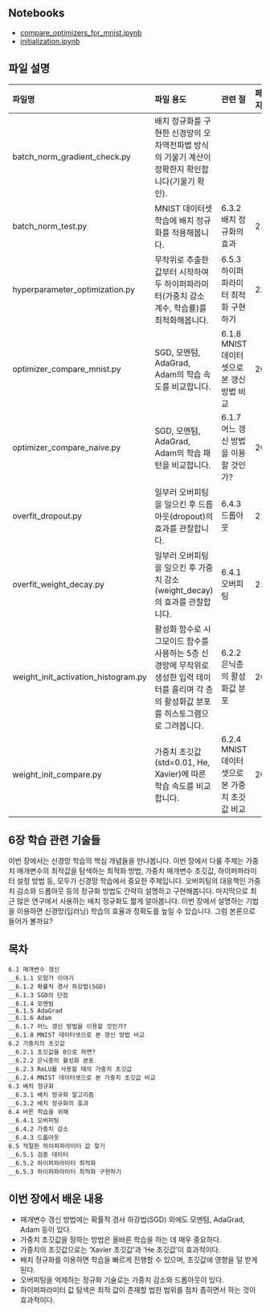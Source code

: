 ## Notebooks
* [compare_optimizers_for_mnist.ipynb](compare_optimizers_for_mnist.ipynb)
* [initialization.ipynb](initialization.ipynb)
  
## 파일 설명
| 파일명 | 파일 용도 | 관련 절 | 페이지 |
|:--   |:--      |:--    |:--      |
| batch_norm_gradient_check.py | 배치 정규화를 구현한 신경망의 오차역전파법 방식의 기울기 계산이 정확한지 확인합니다(기울기 확인). |  |  |
| batch_norm_test.py | MNIST 데이터셋 학습에 배치 정규화를 적용해봅니다. | 6.3.2 배치 정규화의 효과 | 212 |
| hyperparameter_optimization.py | 무작위로 추출한 값부터 시작하여 두 하이퍼파라미터(가중치 감소 계수, 학습률)를 최적화해봅니다. | 6.5.3 하이퍼파라미터 최적화 구현하기 | 224 |
| optimizer_compare_mnist.py | SGD, 모멘텀, AdaGrad, Adam의 학습 속도를 비교합니다. | 6.1.8 MNIST 데이터셋으로 본 갱신 방법 비교 | 201 |
| optimizer_compare_naive.py | SGD, 모멘텀, AdaGrad, Adam의 학습 패턴을 비교합니다. | 6.1.7 어느 갱신 방법을 이용할 것인가? | 200 |
| overfit_dropout.py | 일부러 오버피팅을 일으킨 후 드롭아웃(dropout)의 효과를 관찰합니다. | 6.4.3 드롭아웃 | 219 |
| overfit_weight_decay.py | 일부러 오버피팅을 일으킨 후 가중치 감소(weight_decay)의 효과를 관찰합니다. | 6.4.1 오버피팅 | 215 |
| weight_init_activation_histogram.py | 활성화 함수로 시그모이드 함수를 사용하는 5층 신경망에 무작위로 생성한 입력 데이터를 흘리며 각 층의 활성화값 분포를 히스토그램으로 그려봅니다. | 6.2.2 은닉층의 활성화값 분포 | 203 |
| weight_init_compare.py | 가중치 초깃값(std=0.01, He, Xavier)에 따른 학습 속도를 비교합니다. | 6.2.4 MNIST 데이터셋으로 본 가중치 초깃값 비교 | 209 |

## 6장 학습 관련 기술들
이번 장에서는 신경망 학습의 핵심 개념들을 만나봅니다. 이번 장에서 다룰 주제는 가중치 매개변수의 최적값을 탐색하는 최적화 방법, 가중치 매개변수 초깃값, 하이퍼파라미터 설정 방법 등, 모두가 신경망 학습에서 중요한 주제입니다. 오버피팅의 대응책인 가중치 감소와 드롭아웃 등의 정규화 방법도 간략히 설명하고 구현해봅니다. 마지막으로 최근 많은 연구에서 사용하는 배치 정규화도 짧게 알아봅니다. 이번 장에서 설명하는 기법을 이용하면 신경망(딥러닝) 학습의 효율과 정확도를 높일 수 있습니다. 그럼 본론으로 들어가 볼까요?

## 목차
```
6.1 매개변수 갱신 
__6.1.1 모험가 이야기 
__6.1.2 확률적 경사 하강법(SGD) 
__6.1.3 SGD의 단점 
__6.1.4 모멘텀 
__6.1.5 AdaGrad 
__6.1.6 Adam 
__6.1.7 어느 갱신 방법을 이용할 것인가? 
__6.1.8 MNIST 데이터셋으로 본 갱신 방법 비교 
6.2 가중치의 초깃값 
__6.2.1 초깃값을 0으로 하면? 
__6.2.2 은닉층의 활성화 분포 
__6.2.3 ReLU를 사용할 때의 가중치 초깃값 
__6.2.4 MNIST 데이터셋으로 본 가중치 초깃값 비교 
6.3 배치 정규화 
__6.3.1 배치 정규화 알고리즘 
__6.3.2 배치 정규화의 효과 
6.4 바른 학습을 위해 
__6.4.1 오버피팅 
__6.4.2 가중치 감소 
__6.4.3 드롭아웃 
6.5 적절한 하이퍼파라미터 값 찾기 
__6.5.1 검증 데이터 
__6.5.2 하이퍼파라미터 최적화 
__6.5.3 하이퍼파라미터 최적화 구현하기 
```

## 이번 장에서 배운 내용
* 매개변수 갱신 방법에는 확률적 경사 하강법(SGD) 외에도 모멘텀, AdaGrad, Adam 등이 있다.
* 가중치 초깃값을 정하는 방법은 올바른 학습을 하는 데 매우 중요하다.
* 가중치의 초깃값으로는 ‘Xavier 초깃값’과 ‘He 초깃값’이 효과적이다.
* 배치 정규화를 이용하면 학습을 빠르게 진행할 수 있으며, 초깃값에 영향을 덜 받게 된다.
* 오버피팅을 억제하는 정규화 기술로는 가중치 감소와 드롭아웃이 있다.
* 하이퍼파라미터 값 탐색은 최적 값이 존재할 법한 범위를 점차 좁히면서 하는 것이 효과적이다.
